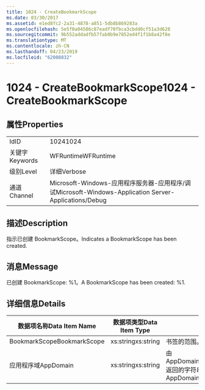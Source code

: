 ```yaml
---
title: 1024 - CreateBookmarkScope
ms.date: 03/30/2017
ms.assetid: e1ed8fc2-2a31-4878-a851-5db8b869283a
ms.openlocfilehash: 5e5f0a04586c87eadf70fbca3cbdd0cf51a3d628
ms.sourcegitcommit: 9b552addadfb57fab0b9e7852ed4f1f1b8a42f8e
ms.translationtype: MT
ms.contentlocale: zh-CN
ms.lasthandoff: 04/23/2019
ms.locfileid: "62008832"
---
```

# <a name="1024---createbookmarkscope"></a><span data-ttu-id="3b6bd-102">1024 - CreateBookmarkScope</span><span class="sxs-lookup"><span data-stu-id="3b6bd-102">1024 - CreateBookmarkScope</span></span>
## <a name="properties"></a><span data-ttu-id="3b6bd-103">属性</span><span class="sxs-lookup"><span data-stu-id="3b6bd-103">Properties</span></span>  
  
|||  
|-|-|  
|<span data-ttu-id="3b6bd-104">Id</span><span class="sxs-lookup"><span data-stu-id="3b6bd-104">ID</span></span>|<span data-ttu-id="3b6bd-105">1024</span><span class="sxs-lookup"><span data-stu-id="3b6bd-105">1024</span></span>|  
|<span data-ttu-id="3b6bd-106">关键字</span><span class="sxs-lookup"><span data-stu-id="3b6bd-106">Keywords</span></span>|<span data-ttu-id="3b6bd-107">WFRuntime</span><span class="sxs-lookup"><span data-stu-id="3b6bd-107">WFRuntime</span></span>|  
|<span data-ttu-id="3b6bd-108">级别</span><span class="sxs-lookup"><span data-stu-id="3b6bd-108">Level</span></span>|<span data-ttu-id="3b6bd-109">详细</span><span class="sxs-lookup"><span data-stu-id="3b6bd-109">Verbose</span></span>|  
|<span data-ttu-id="3b6bd-110">通道</span><span class="sxs-lookup"><span data-stu-id="3b6bd-110">Channel</span></span>|<span data-ttu-id="3b6bd-111">Microsoft-Windows-应用程序服务器-应用程序/调试</span><span class="sxs-lookup"><span data-stu-id="3b6bd-111">Microsoft-Windows-Application Server-Applications/Debug</span></span>|  
  
## <a name="description"></a><span data-ttu-id="3b6bd-112">描述</span><span class="sxs-lookup"><span data-stu-id="3b6bd-112">Description</span></span>  
 <span data-ttu-id="3b6bd-113">指示已创建 BookmarkScope。</span><span class="sxs-lookup"><span data-stu-id="3b6bd-113">Indicates a BookmarkScope has been created.</span></span>  
  
## <a name="message"></a><span data-ttu-id="3b6bd-114">消息</span><span class="sxs-lookup"><span data-stu-id="3b6bd-114">Message</span></span>  
 <span data-ttu-id="3b6bd-115">已创建 BookmarkScope: %1。</span><span class="sxs-lookup"><span data-stu-id="3b6bd-115">A BookmarkScope has been created: %1.</span></span>  
  
## <a name="details"></a><span data-ttu-id="3b6bd-116">详细信息</span><span class="sxs-lookup"><span data-stu-id="3b6bd-116">Details</span></span>  
  
|<span data-ttu-id="3b6bd-117">数据项名称</span><span class="sxs-lookup"><span data-stu-id="3b6bd-117">Data Item Name</span></span>|<span data-ttu-id="3b6bd-118">数据项类型</span><span class="sxs-lookup"><span data-stu-id="3b6bd-118">Data Item Type</span></span>|<span data-ttu-id="3b6bd-119">描述</span><span class="sxs-lookup"><span data-stu-id="3b6bd-119">Description</span></span>|  
|--------------------|--------------------|-----------------|  
|<span data-ttu-id="3b6bd-120">BookmarkScope</span><span class="sxs-lookup"><span data-stu-id="3b6bd-120">BookmarkScope</span></span>|<span data-ttu-id="3b6bd-121">xs:string</span><span class="sxs-lookup"><span data-stu-id="3b6bd-121">xs:string</span></span>|<span data-ttu-id="3b6bd-122">书签的范围。</span><span class="sxs-lookup"><span data-stu-id="3b6bd-122">The scope of the bookmark.</span></span>|  
|<span data-ttu-id="3b6bd-123">应用程序域</span><span class="sxs-lookup"><span data-stu-id="3b6bd-123">AppDomain</span></span>|<span data-ttu-id="3b6bd-124">xs:string</span><span class="sxs-lookup"><span data-stu-id="3b6bd-124">xs:string</span></span>|<span data-ttu-id="3b6bd-125">由 AppDomain.CurrentDomain.FriendlyName 返回的字符串。</span><span class="sxs-lookup"><span data-stu-id="3b6bd-125">The string returned by AppDomain.CurrentDomain.FriendlyName.</span></span>|
